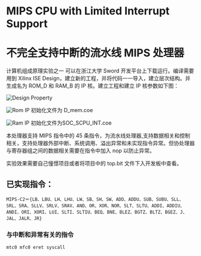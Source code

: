 # MIPS CPU with Limited Interrupt Support

# 不完全支持中断的流水线 MIPS 处理器

计算机组成原理实验之一
可以在浙江大学 Sword 开发平台上下载运行。编译需要用到 Xilinx ISE Design，建立新的工程，并将代码一一导入，建立层次结构。并生成名为 ROM_D 和 RAM_B 的 IP 核。建立工程和建立 IP 核参数如下图：

![Design Property](./master/resource/0-Design-Properties.png)

![Rom IP](./master/resource/ROMIP.jpg)
初始化文件为 D_mem.coe

![Ram IP](./master/resource/RAMIP.jpg)
初始化文件为SOC_SCPU_INT.coe

本处理器支持 MIPS 指令中的 45 条指令，为流水线处理器,支持数据相关和控制相关，支持处理器外部中断、系统调用、溢出异常和未实现指令异常。但协处理器与寄存器组之间的数据相关需要在指令中加入 nop 以防止异常。

实验效果需要自己憧憬项目或者将项目中的 top.bit 文件下入开发板中查看。

## 已实现指令：
	MIPS-C2＝{LB、LBU、LH、LHU、LW、SB、SH、SW、ADD、ADDU、SUB、SUBU、SLL、SRL、SRA、SLLV、SRLV、SRAV、AND、OR、XOR、NOR、SLT、SLTU、ADDI、ADDIU、ANDI、ORI、XORI、LUI、SLTI、SLTIU、BEQ、BNE、BLEZ、BGTZ、BLTZ、BGEZ、J、JAL、JALR、JR}
### 与中断和异常有关的指令
    mtc0 mfc0 eret syscall
